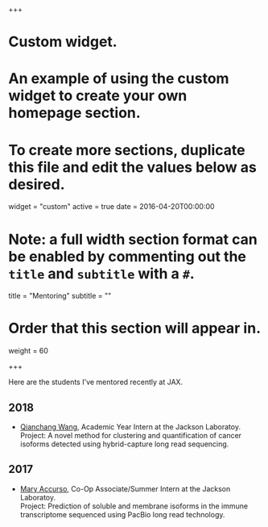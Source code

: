+++
# Custom widget.
# An example of using the custom widget to create your own homepage section.
# To create more sections, duplicate this file and edit the values below as desired.
widget = "custom"
active = true
date = 2016-04-20T00:00:00

# Note: a full width section format can be enabled by commenting out the `title` and `subtitle` with a `#`.
title = "Mentoring"
subtitle = ""

# Order that this section will appear in.
weight = 60

+++

Here are the students I've mentored recently at JAX.

## 2018
- [Qianchang Wang](https://www.linkedin.com/in/qianchang-wang-9b1660b7), Academic Year Intern at the Jackson Laboratoy. 
Project: A novel method for clustering and quantification of cancer isoforms detected using hybrid-capture long read sequencing.

## 2017
- [Mary Accurso](https://www.linkedin.com/in/mary-accurso), Co-Op Associate/Summer Intern at the Jackson Laboratoy.   
Project: Prediction of soluble and membrane isoforms in the immune transcriptome sequenced using PacBio long read technology.

